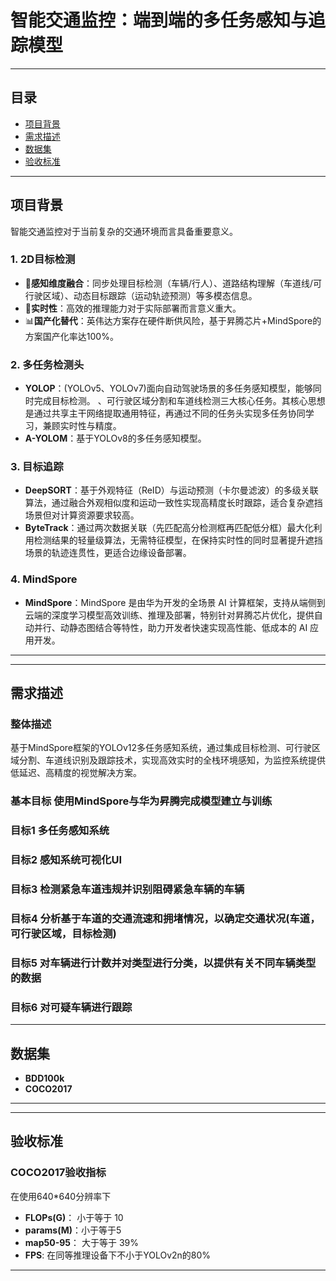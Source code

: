 # 智能交通监控：端到端的多任务感知与追踪模型

---

## 目录

- [项目背景](#项目背景)
- [需求描述](#需求描述)
- [数据集](#数据集)
- [验收标准](#验收标准)

---

## 项目背景
智能交通监控对于当前复杂的交通环境而言具备重要意义。

### 1. 2D目标检测
- 🚨**感知维度融合**：同步处理目标检测（车辆/行人）、道路结构理解（车道线/可行驶区域）、动态目标跟踪（运动轨迹预测）等多模态信息。
- 🚗**实时性**：高效的推理能力对于实际部署而言意义重大。
- 📊**国产化替代**：英伟达方案存在硬件断供风险，基于昇腾芯片+MindSpore的方案国产化率达100%。

### 2. 多任务检测头
- **YOLOP**：(YOLOv5、YOLOv7)面向自动驾驶场景的多任务感知模型，能够同时完成目标检测。
、可行驶区域分割和车道线检测三大核心任务。其核心思想是通过共享主干网络提取通用特征，再通过不同的任务头实现多任务协同学习，兼顾实时性与精度。
- **A-YOLOM**：基于YOLOv8的多任务感知模型。

### 3. 目标追踪
- **DeepSORT**：基于外观特征（ReID）与运动预测（卡尔曼滤波）的多级关联算法，通过融合外观相似度和运动一致性实现高精度长时跟踪，适合复杂遮挡场景但对计算资源要求较高。
- **ByteTrack**：通过两次数据关联（先匹配高分检测框再匹配低分框）最大化利用检测结果的轻量级算法，无需特征模型，在保持实时性的同时显著提升遮挡场景的轨迹连贯性，更适合边缘设备部署。

### 4. MindSpore
- **MindSpore**：MindSpore 是由华为开发的全场景 AI 计算框架，支持从端侧到云端的深度学习模型高效训练、推理及部署，特别针对昇腾芯片优化，提供自动并行、动静态图结合等特性，助力开发者快速实现高性能、低成本的 AI 应用开发。

---

---
## 需求描述

### 整体描述
基于MindSpore框架的YOLOv12多任务感知系统，通过集成目标检测、可行驶区域分割、车道线识别及跟踪技术，实现高效实时的全栈环境感知，为监控系统提供低延迟、高精度的视觉解决方案。

### 基本目标 使用MindSpore与华为昇腾完成模型建立与训练
### 目标1 多任务感知系统
### 目标2 感知系统可视化UI
### 目标3 检测紧急车道违规并识别阻碍紧急车辆的车辆
### 目标4 分析基于车道的交通流速和拥堵情况，以确定交通状况(车道，可行驶区域，目标检测)
### 目标5 对车辆进行计数并对类型进行分类，以提供有关不同车辆类型的数据
### 目标6 对可疑车辆进行跟踪

---
## 数据集
- **BDD100k**
- **COCO2017**
---


---
## 验收标准

### COCO2017验收指标
在使用640*640分辨率下
- **FLOPs(G)**： 小于等于 10
- **params(M)**：小于等于5
- **map50-95**： 大于等于 39%
- **FPS**: 在同等推理设备下不小于YOLOv2n的80%
---


